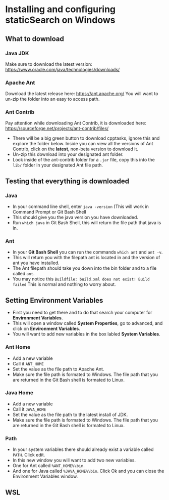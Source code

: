# Installing and configuring staticSearch on Windows

## What to download

### Java JDK
Make sure to download the latest version: https://www.oracle.com/java/technologies/downloads/

### Apache Ant
Download the latest release here: https://ant.apache.org/
You will want to un-zip the folder into an easy to access path.

### Ant Contrib
Pay attention while downloading Ant Contrib, it is downloaded here: https://sourceforge.net/projects/ant-contrib/files/
- There will be a big green button to download cpptasks, ignore this and explore the folder below. Inside you can view all the versions of Ant Contrib, click on the **latest**, non-beta version to download it. 
- Un-zip this download into your designated ant folder. 
- Look inside of the ant-contrib folder for a `.jar` file, copy this into the `lib/` folder in your designated Ant file path.

## Testing that everything is downloaded

### Java
- In your command line shell, enter `java -version` (This will work in Command Prompt or Git Bash Shell
- This should give you the java version you have downloaded. 
- Run `which java` in Git Bash Shell, this will return the file path that java is in. 

### Ant
- In your **Git Bash Shell** you can run the commands `which ant` and `ant -v`. 
- This will return you with the filepath ant is located in and the version of ant you have installed.
- The Ant filepath should take you down into the bin folder and to a file called `ant`.
- You may notice this `Buildfile: build.xml does not exist! Build failed` This is normal and nothing to worry about.

## Setting Environment Variables
 - First you need to get there and to do that search your computer for **Environment Variables**. 
 - This will open a window called **System Properties**, go to advanced, and click on **Environment Variables**.
 - You will want to add new variables in the box labled **System Variables**.

### Ant Home
- Add a new variable
- Call it `ANT_HOME` 
- Set the value as the file path to Apache Ant.
- Make sure the file path is formated to Windows. The file path that you are returned in the Git Bash shell is formated to Linux.

### Java Home
- Add a new variable
- Call it `JAVA_HOME` 
- Set the value as the file path to the latest install of JDK.
- Make sure the file path is formated to Windows. The file path that you are returned in the Git Bash shell is formated to Linux.

### Path 
- In your system variables there should already exist a variable called `PATH`. Click edit.
- In this new window you will want to add two new variables.
- One for Ant called `%ANT_HOME%\bin`.
- And one for Java called `%JAVA_HOME%\bin`. Click Ok and you can close the Environment Variables window.

## WSL



